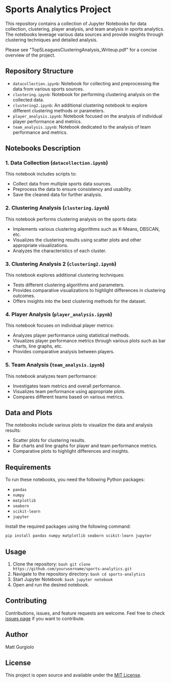 # Sports Analytics Project

This repository contains a collection of Jupyter Notebooks for data collection, clustering, player analysis, and team analysis in sports analytics. The notebooks leverage various data sources and provide insights through clustering techniques and detailed analysis.

Please see "Top5LeaguesClusteringAnalysis_Writeup.pdf" for a concise overview of the project.

## Repository Structure

- `datacollection.ipynb`: Notebook for collecting and preprocessing the data from various sports sources.
- `clustering.ipynb`: Notebook for performing clustering analysis on the collected data.
- `clustering2.ipynb`: An additional clustering notebook to explore different clustering methods or parameters.
- `player_analysis.ipynb`: Notebook focused on the analysis of individual player performance and metrics.
- `team_analysis.ipynb`: Notebook dedicated to the analysis of team performance and metrics.

## Notebooks Description

### 1. Data Collection (`datacollection.ipynb`)

This notebook includes scripts to:
- Collect data from multiple sports data sources.
- Preprocess the data to ensure consistency and usability.
- Save the cleaned data for further analysis.

### 2. Clustering Analysis (`clustering.ipynb`)

This notebook performs clustering analysis on the sports data:
- Implements various clustering algorithms such as K-Means, DBSCAN, etc.
- Visualizes the clustering results using scatter plots and other appropriate visualizations.
- Analyzes the characteristics of each cluster.

### 3. Clustering Analysis 2 (`clustering2.ipynb`)

This notebook explores additional clustering techniques:
- Tests different clustering algorithms and parameters.
- Provides comparative visualizations to highlight differences in clustering outcomes.
- Offers insights into the best clustering methods for the dataset.

### 4. Player Analysis (`player_analysis.ipynb`)

This notebook focuses on individual player metrics:
- Analyzes player performance using statistical methods.
- Visualizes player performance metrics through various plots such as bar charts, line graphs, etc.
- Provides comparative analysis between players.

### 5. Team Analysis (`team_analysis.ipynb`)

This notebook analyzes team performance:
- Investigates team metrics and overall performance.
- Visualizes team performance using appropriate plots.
- Compares different teams based on various metrics.

## Data and Plots

The notebooks include various plots to visualize the data and analysis results:
- Scatter plots for clustering results.
- Bar charts and line graphs for player and team performance metrics.
- Comparative plots to highlight differences and insights.

## Requirements

To run these notebooks, you need the following Python packages:
- `pandas`
- `numpy`
- `matplotlib`
- `seaborn`
- `scikit-learn`
- `jupyter`

Install the required packages using the following command:

```bash
pip install pandas numpy matplotlib seaborn scikit-learn jupyter
```

## Usage

1. Clone the repository: ```bash git clone https://github.com/yourusername/sports-analytics.git ```
2. Navigate to the repository directory: ```bash cd sports-analytics ```
3. Start Jupyter Notebook: ```bash jupyter notebook ```
4. Open and run the desired notebook.

## Contributing
Contributions, issues, and feature requests are welcome. Feel free to check [issues page](https://github.com/yourusername/coot-sorter/issues) if you want to contribute.

## Author
Matt Gurgiolo

## License
This project is open source and available under the [MIT License](LICENSE.txt).
